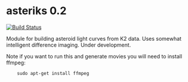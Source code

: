 # asteriks 0.2


[![Build Status](https://travis-ci.org/christinahedges/asteriks.svg?branch=master)](https://travis-ci.org/christinahedges/asteriks)


Module for building asteroid light curves from K2 data. Uses somewhat intelligent difference imaging. Under development.

Note if you want to run this and generate movies you will need to install ffmpeg:

```
    sudo apt-get install ffmpeg
```
